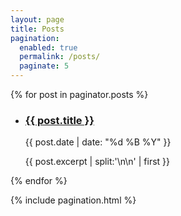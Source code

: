 ```yaml
---
layout: page
title: Posts
pagination:
  enabled: true
  permalink: /posts/
  paginate: 5
---
```

{% for post in paginator.posts %}
    <div class="post-list">
        <ul class="post-list__list">
            <li class="post-list__item">
                <h3 class="post-list__item-title"><a href="{{ post.url }}">{{ post.title }}</a></h3>
                <p class="post-list__item-meta">{{ post.date | date: "%d %B %Y" }}</p>
                <p class="post-list__item-excerpt">{{ post.excerpt | split:'\n\n' | first }}</p>
            </li>
        </ul>
    </div>
{% endfor %}

{% include pagination.html %}

